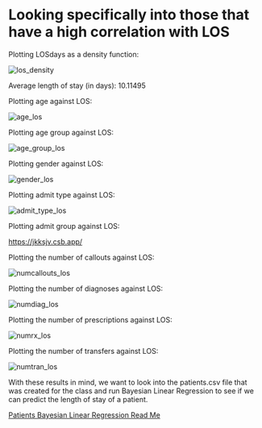 # Looking specifically into those that have a high correlation with LOS 

Plotting LOSdays as a density function:

![los_density](https://github.com/EvaGostiuk/MAT4376-project-2-team-3/blob/master/MIMIC3D_DataSet/mimic_images/los_density.png?raw=true)

Average length of stay (in days): 10.11495

Plotting age against LOS:

![age_los](https://github.com/EvaGostiuk/MAT4376-project-2-team-3/blob/master/MIMIC3D_DataSet/mimic_images/age_los.png?raw=true)

Plotting age group against LOS:

![age_group_los](https://github.com/EvaGostiuk/MAT4376-project-2-team-3/blob/master/MIMIC3D_DataSet/mimic_images/age_group_los.png?raw=true)

Plotting gender against LOS:

![gender_los](https://github.com/EvaGostiuk/MAT4376-project-2-team-3/blob/master/MIMIC3D_DataSet/mimic_images/gender_los.png?raw=true)

Plotting admit type against LOS:

![admit_type_los](https://github.com/EvaGostiuk/MAT4376-project-2-team-3/blob/master/MIMIC3D_DataSet/mimic_images/admit_type_los.png?raw=true)

Plotting admit group against LOS:

<!--- ![admit_group_los](https://github.com/EvaGostiuk/MAT4376-project-2-team-3/blob/master/MIMIC3D_DataSet/mimic_images/admit_group_los.png?raw=true) -->

https://jkksjv.csb.app/

Plotting the number of callouts against LOS:

![numcallouts_los](https://github.com/EvaGostiuk/MAT4376-project-2-team-3/blob/master/MIMIC3D_DataSet/mimic_images/numcallouts_los.png?raw=true)

Plotting the number of diagnoses against LOS:

![numdiag_los](https://github.com/EvaGostiuk/MAT4376-project-2-team-3/blob/master/MIMIC3D_DataSet/mimic_images/numdiag_los.png?raw=true)

Plotting the number of prescriptions against LOS:

![numrx_los](https://github.com/EvaGostiuk/MAT4376-project-2-team-3/blob/master/MIMIC3D_DataSet/mimic_images/numrx_los.png?raw=true)

Plotting the number of transfers against LOS:

![numtran_los](https://github.com/EvaGostiuk/MAT4376-project-2-team-3/blob/master/MIMIC3D_DataSet/mimic_images/numtran_los.png?raw=true)



With these results in mind, we want to look into the patients.csv file that was created for the class and run Bayesian Linear Regression to see if we can predict the length of stay of a patient.

[Patients Bayesian Linear Regression Read Me](https://github.com/EvaGostiuk/MAT4376-project-2-team-3/blob/master/PATIENTS_DataSet/README.md)
